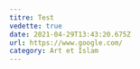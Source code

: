 ```yaml
---
titre: Test
vedette: true
date: 2021-04-29T13:43:20.675Z
url: https://www.google.com/
category: Art et Islam
---
```

